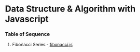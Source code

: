 # Data Structure & Algorithm with Javascript

### Table of Sequence

1. Fibonacci Series - [fibonacci.js](/algorithms/fibonacci.js)
